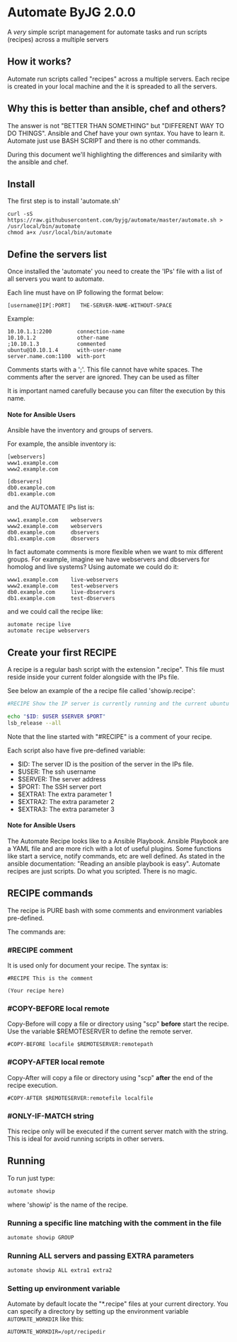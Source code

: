 # Automate ByJG 2.0.0

A *very* simple script management for automate tasks and run scripts (recipes)
across a multiple servers

## How it works?

Automate run scripts called "recipes" across a multiple servers. 
Each recipe is created in your local machine and the it is spreaded to all the servers.

## Why this is better than ansible, chef and others?

The answer is not "BETTER THAN SOMETHING" but "DIFFERENT WAY TO DO THINGS".
Ansible and Chef have your own syntax. You have to learn it. 
Automate just use BASH SCRIPT and there is no other commands. 

During this document we'll highlighting the differences and similarity with the ansible and chef. 

## Install

The first step is to install 'automate.sh' 

```
curl -sS https://raw.githubusercontent.com/byjg/automate/master/automate.sh > /usr/local/bin/automate
chmod a+x /usr/local/bin/automate
```

## Define the servers list

Once installed the 'automate' you need to create the 'IPs' file with a list of all servers you want to automate.
 
Each line must have on IP following the format below:

```
[username@]IP[:PORT]   THE-SERVER-NAME-WITHOUT-SPACE
```

Example:

```
10.10.1.1:2200        connection-name
10.10.1.2             other-name
;10.10.1.3            commented
ubuntu@10.10.1.4      with-user-name
server.name.com:1100  with-port

```

Comments starts with a ';'. This file cannot have white spaces. The comments after the server are ignored. 
They can be used as filter

It is important named carefully because you can filter the execution by this name.

#### Note for Ansible Users

Ansible have the inventory and groups of servers. 

For example, the ansible inventory is:

```
[webservers]
www1.example.com
www2.example.com

[dbservers]
db0.example.com
db1.example.com
```

and the AUTOMATE IPs list is:

```
www1.example.com    webservers
www2.example.com    webservers
db0.example.com     dbservers
db1.example.com     dbservers
```

In fact automate comments is more flexible when we want to mix
different groups. For example, imagine we have webservers and dbservers for
homolog and live systems? Using automate we could do it:

```
www1.example.com    live-webservers
www2.example.com    test-webservers
db0.example.com     live-dbservers
db1.example.com     test-dbservers
```

and we could call the recipe like:

```
automate recipe live
automate recipe webservers
```

## Create your first RECIPE

A recipe is a regular bash script with the extension ".recipe". This file must reside inside your current folder
alongside with the IPs file.

See below an example of the a recipe file called 'showip.recipe':

```bash
#RECIPE Show the IP server is currently running and the current ubuntu version

echo "$ID: $USER $SERVER $PORT"
lsb_release --all
```

Note that the line started with "#RECIPE" is a comment of your recipe.

Each script also have five pre-defined variable:
* $ID: The server ID is the position of the server in the IPs file.
* $USER: The ssh username
* $SERVER: The server address
* $PORT: The SSH server port
* $EXTRA1: The extra parameter 1
* $EXTRA2: The extra parameter 2
* $EXTRA3: The extra parameter 3

#### Note for Ansible Users

The Automate Recipe looks like to a Ansible Playbook. Ansible Playbook are a YAML file and are more rich 
with a lot of useful plugins. Some functions like start a service, notify commands, etc are well defined. 
As stated in the ansible documentation: "Reading an ansible playbook is easy". Automate recipes are just scripts. 
Do what you scripted. There is no magic.

## RECIPE commands

The recipe is PURE bash with some comments and environment variables pre-defined.

The commands are:

### #RECIPE comment

It is used only for document your recipe. The syntax is:

```
#RECIPE This is the comment

(Your recipe here)
```

### #COPY-BEFORE local remote

Copy-Before will copy a file or directory using "scp" **before** start the recipe. Use the variable 
$REMOTESERVER to define the remote server. 

```
#COPY-BEFORE locafile $REMOTESERVER:remotepath
```

### #COPY-AFTER local remote

Copy-After will copy a file or directory using "scp" **after** the end of the recipe execution.

```
#COPY-AFTER $REMOTESERVER:remotefile localfile
```

### #ONLY-IF-MATCH string

This recipe only will be executed if the current server match with the string. 
This is ideal for avoid running scripts in other servers. 

## Running

To run just type:

```bash
automate showip
```

where 'showip' is the name of the recipe.

### Running a specific line matching with the comment in the file

```bash
automate showip GROUP
```

### Running ALL servers and passing EXTRA parameters

```bash
automate showip ALL extra1 extra2
```

### Setting up environment variable

Automate by default locate the "*.recipe" files at your current directory. You can specify a directory by setting up the
environment variable `AUTOMATE_WORKDIR` like this:

```
AUTOMATE_WORKDIR=/opt/recipedir
```


